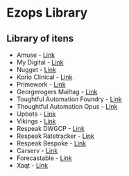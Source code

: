 # Ezops Library

<h2>Library of itens</h2>

<ul>
<li> Amuse - <a href="https://github.com/ezops-br/amuse_infra">Link</a>

</li>

<li> My Digital - <a href="https://github.com/ezops-br/my_digital_infra">Link</a>
</li>

<li> Nugget - <a href="https://github.com/ezops-br/nugget-infra">Link</a>
</li>

<li>Korio Clinical - <a href="https://github.com/ezops-br/korio_clinical_infra">Link</a>
</li>

<li>Primework - <a href="https://github.com/ezops-br/primework_infra">Link</a>
</li>

<li>Georgerogers Mailtag - <a href="https://github.com/ezops-br/georgerogers-Mailtag-Infra">Link</a>
</li>

<li>Toughtful Automation Foundry - <a href="https://github.com/ezops-br/thoughtful-automation-foundry-infra">Link</a>
</li>

<li>Thoughtful Automation Opus - <a href="https://github.com/ezops-br/thoughtful-automation-opus-infra">Link</a>
</li>

<li>Upbots - <a href="https://github.com/ezops-br/upbots-infra">Link</a>
</li>

<li>Vikings - <a href="https://github.com/ezops-br/vikings-infra">Link</a>
</li>

<li>Respeak DWGCP - <a href="https://github.com/ezops-br/respeak-dwgcp-infra">Link</a>
</li>

<li>Respeak Ratetracker - <a href="https://github.com/ezops-br/respeak-ratetracker-infra">Link</a>
</li>

<li>Respeak Bespoke - <a href="https://github.com/ezops-br/respeak-bespoke-infra">Link</a>
</li>

<li>Carserv - <a href="https://github.com/ezops-br/carserv-infra">Link</a>
</li>

<li>Forecastable - <a href="https://github.com/ezops-br/forecastable-infra">Link</a>
</li>

<li>Xaqt - <a href="https://github.com/ezops-br/xaqt-infra">Link</a>
</li>

</ul>
